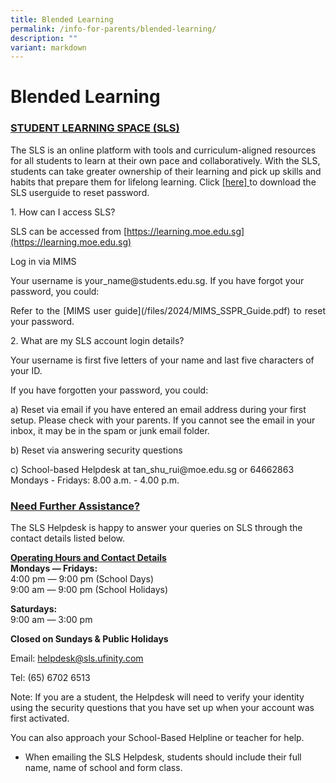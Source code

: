 ```yaml
---
title: Blended Learning
permalink: /info-for-parents/blended-learning/
description: ""
variant: markdown
---
```

# Blended Learning

<h3><u>STUDENT LEARNING SPACE (SLS)</u></h3>

The SLS is an online platform with tools and curriculum-aligned resources for all students to learn at their own pace and collaboratively. With the SLS, students can take greater ownership of their learning and pick up skills and habits that prepare them for lifelong learning. Click [ [here] ](/files/2023/Info%20for%20parents/SLS%20ANNEX.pdf) to download the SLS userguide to reset password.

<p>1. How can I access SLS?</p>

SLS can be accessed from [https://learning.moe.edu.sg](https://learning.moe.edu.sg)

<p>Log in via MIMS</p>
Your username is your_name@students.edu.sg. If you have forgot your password, you could: 
<p align="justify">
Refer to the [MIMS user guide](/files/2024/MIMS_SSPR_Guide.pdf)   to reset your password. 
</p>

<p>2. What are my SLS account login details?</p> 

Your username is first five letters of your name and last five characters of your ID.

If you have forgotten your password, you could:

<p class="tab">a) Reset via email if you have entered an email address during your first setup. Please check with your parents. If you cannot see the email in your inbox, it may be in the spam or junk email folder.</p>

<p class="tab">b) Reset via answering security questions</p>

<p class="tab">c) School-based Helpdesk at tan_shu_rui@moe.edu.sg or 64662863 <br>Mondays - Fridays: 8.00 a.m. - 4.00 p.m. </p>

<h3><u>Need Further Assistance?</u></h3>

The SLS Helpdesk is happy to answer your queries on SLS through the contact details listed below.

<u>**Operating Hours and Contact Details**</u><br>
**Mondays ― Fridays:**<br>
4:00 pm ― 9:00 pm (School Days)<br>
9:00 am ― 9:00 pm (School Holidays)

**Saturdays:**<br>
9:00 am ― 3:00 pm

**Closed on Sundays &amp; Public Holidays**

Email:&nbsp;[helpdesk@sls.ufinity.com](mailto:helpdesk@sls.ufinity.com)

Tel: (65) 6702 6513

Note: If you are a student, the Helpdesk will need to verify your identity using the security questions that you have set up when your account was first activated.

You can also approach your School-Based Helpline or teacher for help.
- When emailing the SLS Helpdesk, students should include their full name, name of school and form class.